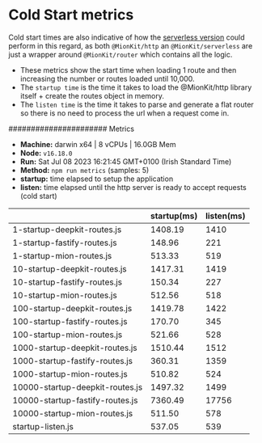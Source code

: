 # Cold Start metrics

Cold start times are also indicative of how the [serverless version](https://github.com/MionKit/mion/tree/master/packages/serverless) could perform in this regard, as both `@MionKit/http` an `@MionKit/serverless` are just a wrapper around `@MionKit/router` which contains all the logic.

- These metrics show the start time when loading 1 route and then increasing the number or routes loaded until 10,000.
- The `startup time` is the time it takes to load the @MionKit/http library itself + create the routes object in memory.
- The `listen time` is the time it takes to parse and generate a flat router so there is no need to process the url when a request come in.

###################### Metrics

- **Machine:** darwin x64 | 8 vCPUs | 16.0GB Mem
- **Node:** `v16.18.0`
- **Run:** Sat Jul 08 2023 16:21:45 GMT+0100 (Irish Standard Time)
- **Method:** `npm run metrics` (samples: 5)
- **startup:** time elapsed to setup the application
- **listen:** time elapsed until the http server is ready to accept requests (cold start)

|                                 | startup(ms) | listen(ms) |
| ------------------------------- | ----------- | ---------- |
| 1-startup-deepkit-routes.js     | 1408.19     | 1410       |
| 1-startup-fastify-routes.js     | 148.96      | 221        |
| 1-startup-mion-routes.js        | 513.33      | 519        |
| 10-startup-deepkit-routes.js    | 1417.31     | 1419       |
| 10-startup-fastify-routes.js    | 150.34      | 227        |
| 10-startup-mion-routes.js       | 512.56      | 518        |
| 100-startup-deepkit-routes.js   | 1419.78     | 1422       |
| 100-startup-fastify-routes.js   | 170.70      | 345        |
| 100-startup-mion-routes.js      | 521.66      | 528        |
| 1000-startup-deepkit-routes.js  | 1510.44     | 1512       |
| 1000-startup-fastify-routes.js  | 360.31      | 1359       |
| 1000-startup-mion-routes.js     | 510.82      | 524        |
| 10000-startup-deepkit-routes.js | 1497.32     | 1499       |
| 10000-startup-fastify-routes.js | 7360.49     | 17756      |
| 10000-startup-mion-routes.js    | 511.50      | 578        |
| startup-listen.js               | 537.05      | 539        |
